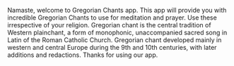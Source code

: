 Namaste, welcome to Gregorian Chants app.
This app will provide you with incredible Gregorian Chants to use for meditation and prayer. Use these irrespective of your religion. Gregorian chant is the central tradition of Western plainchant, a form of monophonic, unaccompanied sacred song in Latin of the Roman Catholic Church. Gregorian chant developed mainly in western and central Europe during the 9th and 10th centuries, with later additions and redactions.
Thanks for using our app.